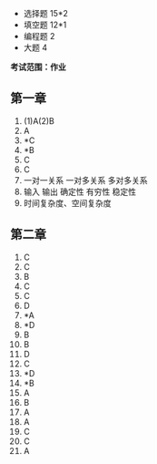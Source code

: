 + 选择题 15\*2
+ 填空题 12\*1
+ 编程题 2
+ 大题   4

**考试范围：作业**

## 第一章
1. (1)A(2)B
2. A
3. *C 
4. *B 
5. C 
6. C 
1. 一对一关系 一对多关系 多对多关系
2. 输入 输出 确定性 有穷性 稳定性
3. 时间复杂度、空间复杂度

## 第二章
1. C 
2. C 
3. B 
4. C 
5. C 
6. D 
7. *A 
8. *D 
9. B 
10. B
11. D 
12. C
13. *D 
14. *B 
15. A 
16. B 
17. A
18. A
19. C
20. C
21. A
